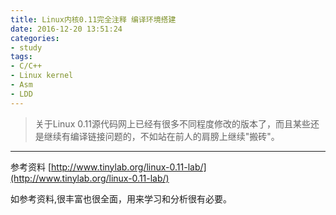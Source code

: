 ```yaml
---
title: Linux内核0.11完全注释 编译环境搭建
date: 2016-12-20 13:51:24
categories:
- study
tags:
- C/C++
- Linux kernel
- Asm
- LDD
---
```


> 关于Linux 0.11源代码网上已经有很多不同程度修改的版本了，而且某些还是继续有编译链接问题的，不如站在前人的肩膀上继续"搬砖"。

<!--more-->

--------------


参考资料
[http://www.tinylab.org/linux-0.11-lab/](http://www.tinylab.org/linux-0.11-lab/)

如参考资料,很丰富也很全面，用来学习和分析很有必要。
